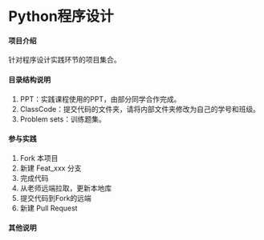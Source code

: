 # Python程序设计

#### 项目介绍
针对程序设计实践环节的项目集合。

#### 目录结构说明

1. PPT：实践课程使用的PPT，由部分同学合作完成。
2. ClassCode：提交代码的文件夹，请将内部文件夹修改为自己的学号和班级。
3. Problem sets：训练题集。

#### 参与实践

1. Fork 本项目
2. 新建 Feat_xxx 分支
3. 完成代码
4. 从老师远端拉取，更新本地库
5. 提交代码到Fork的远端
6. 新建 Pull Request


#### 其他说明
